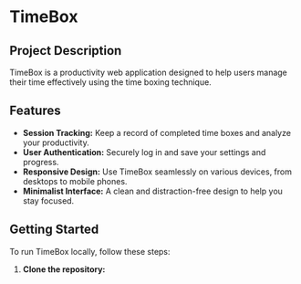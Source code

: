 # TimeBox

## Project Description

TimeBox is a productivity web application designed to help users manage their time effectively using the time boxing technique.

## Features


*   **Session Tracking:** Keep a record of completed time boxes and analyze your productivity.
*   **User Authentication:** Securely log in and save your settings and progress.
*   **Responsive Design:** Use TimeBox seamlessly on various devices, from desktops to mobile phones.
*   **Minimalist Interface:** A clean and distraction-free design to help you stay focused.

## Getting Started

To run TimeBox locally, follow these steps:

1.  **Clone the repository:**

